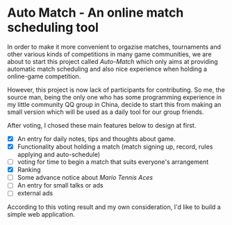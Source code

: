 # Auto Match - An online match scheduling tool

In order to make it more convenient to orgazise matches, tournaments and other various kinds of competitions in many game communities, we are about to start this project called *Auto-Match* which only aims at providing automatic match scheduling and also nice experience when holding a online-game competition.  

However, this project is now lack of participants for contributing. So me, the source man, being the only one who has some programming experience in my little community QQ group in China, decide to start this from making an small version which will be used as a daily tool for our group friends.  

After voting, I chosed these main features below to design at first.  

- [x] An entry for daily notes, tips and thoughts about game.
- [x] Functionality about holding a match (match signing up, record, rules applying and auto-schedule)
- [ ] voting for time to begin a match that suits everyone's arrangement
- [x] Ranking
- [ ] Some advance notice about *Mario Tennis Aces*
- [ ] An entry for small talks or ads
- [ ] external ads

According to this voting result and my own consideration, I'd like to build a simple web application.  

